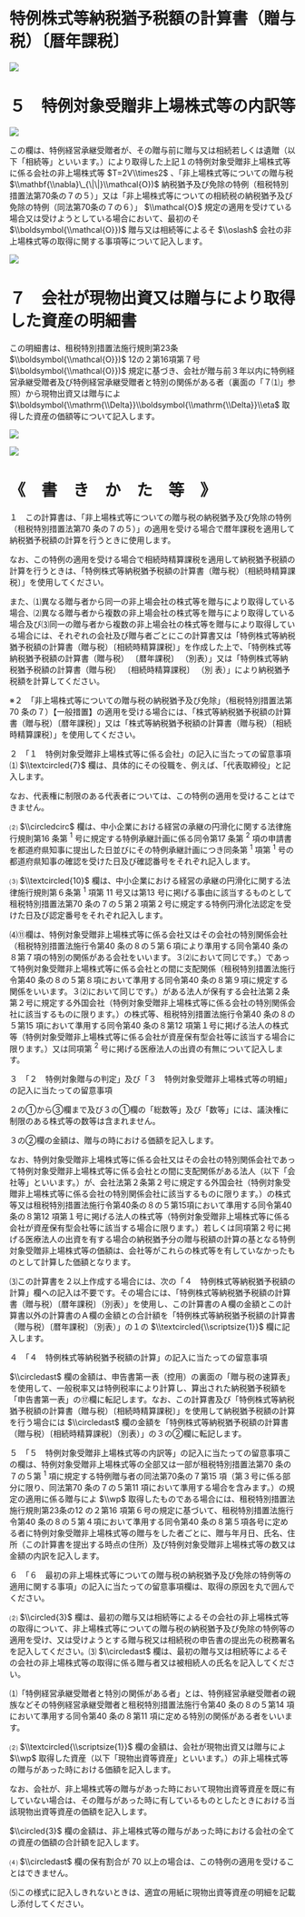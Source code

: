 # 特例株式等納税猶予税額の計算書（贈与税）〔暦年課税〕

![](https://www.nta.go.jp/tmp/9b7b171d-298c-4b64-af19-eff3576e17be/images/e6f5bf51e3faaf5e10f07eb31c33e4ab63c6946812f276e40f4e6aec4814f8ad.jpg)

# ５　特例対象受贈非上場株式等の内訳等

![](https://www.nta.go.jp/tmp/9b7b171d-298c-4b64-af19-eff3576e17be/images/ee13ae0272aff52850aa638d8fc00bb388a2bc23be80046b403073e002ef7b2c.jpg)

この欄は、特例経営承継受贈者が、その贈与前に贈与又は相続若しくは遺贈（以下「相続等」といいます。）により取得した上記１の特例対象受贈非上場株式等に係る会社の非上場株式等 $T=2V\\times2$ 、「非上場株式等についての贈与税 $\\mathbf{\\nabla}\_{\|\|}\\mathcal{O})$ 納税猶予及び免除の特例（租税特別措置法第70条の７の５）」又は「非上場株式等についての相続税の納税猶予及び免除の特例（同法第70条の７の６）」 $\\mathcal{O}$ 規定の適用を受けている場合又は受けようとしている場合において、最初のそ $\\boldsymbol{\\mathcal{O}})$ 贈与又は相続等によるそ $\\oslash$ 会社の非上場株式等の取得に関する事項等について記入します。

![](https://www.nta.go.jp/tmp/9b7b171d-298c-4b64-af19-eff3576e17be/images/807d8e2c8c049d31ddc9668c19c10c3c8e21ab5edd9967ee108e7636cfbdb2d0.jpg)

# ７　会社が現物出資又は贈与により取得した資産の明細書

この明細書は、租税特別措置法施行規則第23条 $\\boldsymbol{\\mathcal{O}})$ 12の２第16項第７号 $\\boldsymbol{\\mathcal{O}})$ 規定に基づき、会社が贈与前３年以内に特例経営承継受贈者及び特例経営承継受贈者と特別の関係がある者（裏面の「７⑴」参照）から現物出資又は贈与によ $\\boldsymbol{\\mathrm{\\Delta}}\\boldsymbol{\\mathrm{\\Delta}}\\eta$ 取得した資産の価額等について記入します。

![](https://www.nta.go.jp/tmp/9b7b171d-298c-4b64-af19-eff3576e17be/images/0c11068fb05336812c0b2d9332612c927a0fb3c741201ffde666bff98fa15888.jpg)

![](https://www.nta.go.jp/tmp/9b7b171d-298c-4b64-af19-eff3576e17be/images/cb7e09639172a145c771d879b0633e9fe656672d49d5863fa4dce2b625742d48.jpg)

# 《　書　き　か　た　等　》

１　この計算書は、「非上場株式等についての贈与税の納税猶予及び免除の特例（租税特別措置法第70 条の７の５）」の適用を受ける場合で暦年課税を適用して納税猶予税額の計算を行うときに使用します。

なお、この特例の適用を受ける場合で相続時精算課税を適用して納税猶予税額の計算を行うときは、「特例株式等納税猶予税額の計算書（贈与税）〔相続時精算課税〕」を使用してください。

また、⑴異なる贈与者から同一の非上場会社の株式等を贈与により取得している場合、⑵異なる贈与者から複数の非上場会社の株式等を贈与により取得している場合及び⑶同一の贈与者から複数の非上場会社の株式等を贈与により取得している場合には、それぞれの会社及び贈与者ごとにこの計算書又は「特例株式等納税猶予税額の計算書（贈与税）〔相続時精算課税〕」を作成した上で、「特例株式等納税猶予税額の計算書（贈与税） 〔暦年課税〕 （別表）」又は「特例株式等納税猶予税額の計算書（贈与税） 〔相続時精算課税〕 （別 表）」により納税猶予税額を計算してください。

※２　「非上場株式等についての贈与税の納税猶予及び免除」（租税特別措置法第70 条の７）【一般措置】の適用を受ける場合には、「株式等納税猶予税額の計算書（贈与税）〔暦年課税〕」又は「株式等納税猶予税額の計算書（贈与税）〔相続時精算課税〕」を使用してください。

２　「１　特例対象受贈非上場株式等に係る会社」の記入に当たっての留意事項⑴ $\\textcircled{7}$ 欄は、具体的にその役職を、例えば、「代表取締役」と記入します。

なお、代表権に制限のある代表者については、この特例の適用を受けることはできません。

⑵ $\\circledcirc$ 欄は、中小企業における経営の承継の円滑化に関する法律施行規則第16 条第 $^1$ 号に規定する特例承継計画に係る同令第17 条第 $^2$ 項の申請書を都道府県知事に提出した日並びにその特例承継計画につき同条第 $^1$ 項第 $^1$ 号の都道府県知事の確認を受けた日及び確認番号をそれぞれ記入します。

⑶ $\\textcircled{10}$ 欄は、中小企業における経営の承継の円滑化に関する法律施行規則第６条第 $^1$ 項第 $11$ 号又は第13 号に掲げる事由に該当するものとして租税特別措置法第70 条の７の５第２項第２号に規定する特例円滑化法認定を受けた日及び認定番号をそれぞれ記入します。

⑷⑪欄は、特例対象受贈非上場株式等に係る会社又はその会社の特別関係会社（租税特別措置法施行令第40 条の８の５第６項により準用する同令第40 条の８第７項の特別の関係がある会社をいいます。３⑵において同じです。）であって特例対象受贈非上場株式等に係る会社との間に支配関係（租税特別措置法施行令第40 条の８の５第８項において準用する同令第40 条の８第９項に規定する関係をいいます。３⑵において同じです。）がある法人が保有する会社法第２条第２号に規定する外国会社（特例対象受贈非上場株式等に係る会社の特別関係会社に該当するものに限ります。）の株式等、租税特別措置法施行令第40 条の８の５第15 項において準用する同令第40 条の８第12 項第１号に掲げる法人の株式等（特例対象受贈非上場株式等に係る会社が資産保有型会社等に該当する場合に限ります。）又は同項第 $^2$ 号に掲げる医療法人の出資の有無について記入します。

３　「２　特例対象贈与の判定」及び「３　特例対象受贈非上場株式等の明細」の記入に当たっての留意事項

２の①から③欄まで及び３の①欄の「総数等」及び「数等」には、議決権に制限のある株式等の数等は含まれません。

３の②欄の金額は、贈与の時における価額を記入します。

なお、特例対象受贈非上場株式等に係る会社又はその会社の特別関係会社であって特例対象受贈非上場株式等に係る会社との間に支配関係がある法人（以下「会社等」といいます。）が、会社法第２条第２号に規定する外国会社（特例対象受贈非上場株式等に係る会社の特別関係会社に該当するものに限ります。）の株式等又は租税特別措置法施行令第40条の８の５第15項において準用する同令第40 条の８第12 項第１号に掲げる法人の株式等（特例対象受贈非上場株式等に係る会社が資産保有型会社等に該当する場合に限ります。）若しくは同項第２号に掲げる医療法人の出資を有する場合の納税猶予分の贈与税額の計算の基となる特例対象受贈非上場株式等の価額は、会社等がこれらの株式等を有していなかったものとして計算した価額となります。

⑶この計算書を２以上作成する場合には、次の「４　特例株式等納税猶予税額の計算」欄への記入は不要です。その場合には、「特例株式等納税猶予税額の計算書（贈与税）〔暦年課税〕（別表）」を使用し、この計算書のＡ欄の金額とこの計算書以外の計算書のＡ欄の金額との合計額を「特例株式等納税猶予税額の計算書（贈与税）〔暦年課税〕（別表）」の１の $\\textcircled{\\scriptsize{1}}$ 欄に記入します。

４　「４　特例株式等納税猶予税額の計算」の記入に当たっての留意事項

$\\circledast$ 欄の金額は、申告書第一表（控用）の裏面の「贈与税の速算表」を使用して、一般税率又は特例税率により計算し、算出された納税猶予税額を「申告書第一表」の⑰欄に転記します。なお、この計算書及び「特例株式等納税猶予税額の計算書（贈与税）〔相続時精算課税〕」を使用して納税猶予税額の計算を行う場合には $\\circledast$ 欄の金額を「特例株式等納税猶予税額の計算書（贈与税）〔相続時精算課税〕（別表）」の３の②欄に転記します。

５　「５　特例対象受贈非上場株式等の内訳等」の記入に当たっての留意事項この欄は、特例対象受贈非上場株式等の全部又は一部が租税特別措置法第70 条の７の５第 $^1$ 項に規定する特例贈与者の同法第70条の７第15 項（第３号に係る部分に限り、同法第70 条の７の５第11 項において準用する場合を含みます。）の規定の適用に係る贈与によ $\\wp$ 取得したものである場合には、租税特別措置法施行規則第23条の12 の２第16 項第６号の規定に基づいて、租税特別措置法施行令第40 条の８の５第４項において準用する同令第40 条の８第５項各号に定める者に特例対象受贈非上場株式等の贈与をした者ごとに、贈与年月日、氏名、住所（この計算書を提出する時点の住所）及び特例対象受贈非上場株式等の数又は金額の内訳を記入します。

６　「６　最初の非上場株式等についての贈与税の納税猶予及び免除の特例等の適用に関する事項」の記入に当たっての留意事項欄は、取得の原因を丸で囲んでください。

⑵ $\\circled{3}$ 欄は、最初の贈与又は相続等によるその会社の非上場株式等の取得について、非上場株式等についての贈与税の納税猶予及び免除の特例等の適用を受け、又は受けようとする贈与税又は相続税の申告書の提出先の税務署名を記入してください。⑶ $\\circledast$ 欄は、最初の贈与又は相続等によるその会社の非上場株式等の取得に係る贈与者又は被相続人の氏名を記入してください。

⑴「特例経営承継受贈者と特別の関係がある者」とは、特例経営承継受贈者の親族などその特例経営承継受贈者と租税特別措置法施行令第40 条の８の５第14 項において準用する同令第40 条の８第11 項に定める特別の関係がある者をいいます。

⑵ $\\textcircled{\\scriptsize{1}}$ 欄の金額は、会社が現物出資又は贈与によ $\\wp$ 取得した資産（以下「現物出資等資産」といいます。）の非上場株式等の贈与があった時における価額を記入します。

なお、会社が、非上場株式等の贈与があった時において現物出資等資産を既に有していない場合は、その贈与があった時に有しているものとしたときにおける当該現物出資等資産の価額を記入します。

$\\circled{3}$ 欄の金額は、非上場株式等の贈与があった時における会社の全ての資産の価額の合計額を記入します。

⑷ $\\circledast$ 欄の保有割合が $70%$ 以上の場合は、この特例の適用を受けることはできません。

⑸この様式に記入しきれないときは、適宜の用紙に現物出資等資産の明細を記載し添付してください。